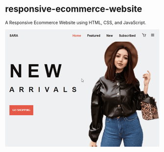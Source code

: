 # responsive-ecommerce-website
A Responsive Ecommerce Website using HTML, CSS, and JavaScript.

![](ecommerce-website.gif)

